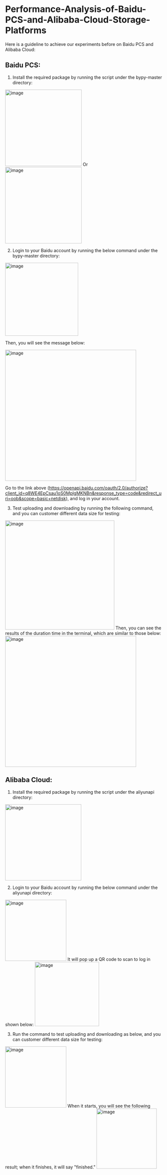 # Performance-Analysis-of-Baidu-PCS-and-Alibaba-Cloud-Storage-Platforms

Here is a guideline to achieve our experiments before on Baidu PCS and Alibaba Cloud:

## Baidu PCS:
1. Install the required package by running the script under the bypy-master directory:
<img width="245" alt="image" src="https://user-images.githubusercontent.com/85326183/235118543-7501e58c-7ba8-41be-838c-45dc02b47744.png">
Or
<img width="245" alt="image" src="https://user-images.githubusercontent.com/85326183/235118430-927adc51-bab2-4dd9-bfb4-a56378418606.png">

2.	Login to your Baidu account by running the below command under the bypy-master directory:

<img width="234" alt="image" src="https://user-images.githubusercontent.com/85326183/235118633-a37450cf-dc7b-406b-a2e5-8a22ae5d6cce.png">

Then, you will see the message below: 

<img width="420" alt="image" src="https://user-images.githubusercontent.com/85326183/235118620-8bae0cc6-e35b-4b85-94d9-ce723f58b1b3.png">
 
 Go to the link above (https://openapi.baidu.com/oauth/2.0/authorize?client_id=q8WE4EpCsau1oS0MplgMKNBn&response_type=code&redirect_uri=oob&scope=basic+netdisk), and log in your account.
 
 
3.	Test uploading and downloading by running the following command, and you can customer different data size for testing:
<img width="350" alt="image" src="https://user-images.githubusercontent.com/85326183/235118725-71703e7d-d9c6-4d7a-8992-5dcdbd6b32e1.png">
 Then, you can see the results of the duration time in the terminal, which are similar to those below:
 <img width="420" alt="image" src="https://user-images.githubusercontent.com/85326183/235118892-61fce0d7-fac0-45e9-85fc-91010abced7c.png">

## Alibaba Cloud:
1. Install the required package by running the script under the aliyunapi directory:
<img width="244" alt="image" src="https://user-images.githubusercontent.com/85326183/235118975-b58eed85-d3c3-4e3f-98ba-eb18528cbbd1.png">

2. Login to your Baidu account by running the below command under the aliyunapi directory:
<img width="196" alt="image" src="https://user-images.githubusercontent.com/85326183/235119027-0fce54b1-1e67-4264-bbd2-a04b49b2493c.png">
It will pop up a QR code to scan to log in shown below: 
<img width="206" alt="image" src="https://user-images.githubusercontent.com/85326183/235119054-6cce076a-8a7c-468e-bd67-e5fa3c712e2b.png">

3. Run the command to test uploading and downloading as below, and you can customer different data size for testing:
<img width="196" alt="image" src="https://user-images.githubusercontent.com/85326183/235119106-c39e43dc-e381-4550-8241-c910ea3ecbeb.png">
When it starts, you will see the following result; when it finishes, it will say "finished."
<img width="193" alt="image" src="https://user-images.githubusercontent.com/85326183/235119148-f2f7788b-ad28-4cd3-a09e-290acb2fef06.png">





